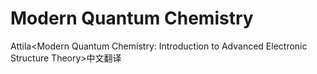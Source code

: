 # Modern Quantum Chemistry
Attila&lt;Modern Quantum Chemistry: Introduction to Advanced Electronic Structure Theory>中文翻译
